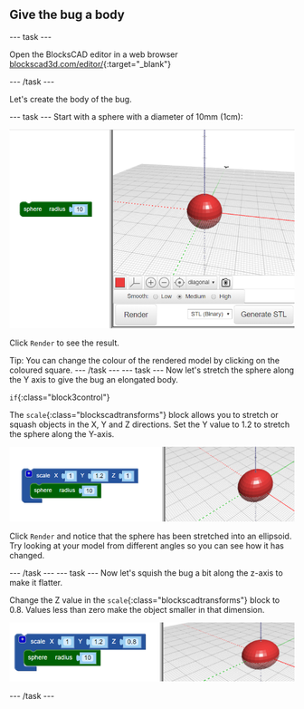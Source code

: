 ## Give the bug a body

--- task ---

Open the BlocksCAD editor in a web browser [blockscad3d.com/editor/](https://www.blockscad3d.com/editor/){:target="_blank"}

--- /task ---

Let's create the body of the bug. 

--- task ---
Start with a sphere with a diameter of 10mm (1cm):

![screenshot](images/bug-body-sphere.png)

Click `Render` to see the result. 

Tip: You can change the colour of the rendered model by clicking on the coloured square.
--- /task ---
--- task ---
Now let's stretch the sphere along the Y axis to give the bug an elongated body. 

`if`{:class="block3control"}

The `scale`{:class="blockscadtransforms"} block allows you to stretch or squash objects in the X, Y and Z directions. Set the Y value to 1.2 to stretch the sphere along the Y-axis. 

![screenshot](images/bug-body-y.png)

Click `Render` and notice that the sphere has been stretched into an ellipsoid. Try looking at your model from different angles so you can see how it has changed. 

--- /task ---
--- task ---
Now let's squish the bug a bit along the z-axis to make it flatter. 

Change the Z value in the `scale`{:class="blockscadtransforms"} block to 0.8. Values less than zero make the object smaller in that dimension.

![screenshot](images/bug-body-z.png)

--- /task ---




